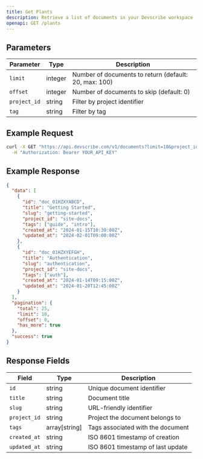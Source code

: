 ```yaml
---
title: Get Plants
description: Retrieve a list of documents in your Devscribe workspace
openapi: GET /plants
---
```


## Parameters

| Parameter | Type | Description |
|-----------|------|-------------|
| `limit` | integer | Number of documents to return (default: 20, max: 100) |
| `offset` | integer | Number of documents to skip (default: 0) |
| `project_id` | string | Filter by project identifier |
| `tag` | string | Filter by tag |

## Example Request

```bash
curl -X GET "https://api.devscribe.com/v1/documents?limit=10&project_id=site-docs" \
  -H "Authorization: Bearer YOUR_API_KEY"
```

## Example Response

```json
{
  "data": [
    {
      "id": "doc_01HZXYABCD",
      "title": "Getting Started",
      "slug": "getting-started",
      "project_id": "site-docs",
      "tags": ["guide", "intro"],
      "created_at": "2024-01-15T10:30:00Z",
      "updated_at": "2024-02-01T09:00:00Z"
    },
    {
      "id": "doc_01HZXYEFGH",
      "title": "Authentication",
      "slug": "authentication",
      "project_id": "site-docs",
      "tags": ["auth"],
      "created_at": "2024-01-14T09:15:00Z",
      "updated_at": "2024-01-20T12:45:00Z"
    }
  ],
  "pagination": {
    "total": 25,
    "limit": 10,
    "offset": 0,
    "has_more": true
  },
  "success": true
}
```

## Response Fields

| Field | Type | Description |
|-------|------|-------------|
| `id` | string | Unique document identifier |
| `title` | string | Document title |
| `slug` | string | URL-friendly identifier |
| `project_id` | string | Project the document belongs to |
| `tags` | array[string] | Tags associated with the document |
| `created_at` | string | ISO 8601 timestamp of creation |
| `updated_at` | string | ISO 8601 timestamp of last update | 